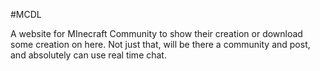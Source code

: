 #MCDL

A website for MInecraft Community to show their creation or download some creation on here. Not just that, will be there a community and post, and absolutely can use real time chat.

